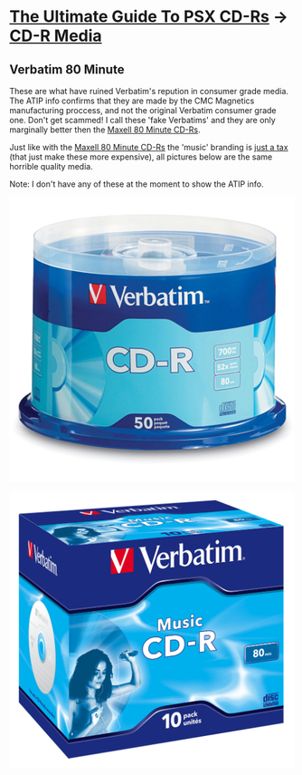 # [The Ultimate Guide To PSX CD-Rs](readme.md) -> [CD-R Media](readme.md#cd-r-media)

## Verbatim 80 Minute

These are what have ruined Verbatim's repution in consumer grade media. The ATIP info confirms that they are made by the CMC Magnetics manufacturing proccess, and not the original Verbatim consumer grade one. Don't get scammed! I call these 'fake Verbatims' and they are only marginally better then the [Maxell 80 Minute CD-Rs](maxell-cd-r-80-minute.md).


Just like with the [Maxell 80 Minute CD-Rs](maxell-cd-r-80-minute.md) the 'music' branding is [just a tax](https://en.wikipedia.org/wiki/Private_copying_levy) (that just make these more expensive), all pictures below are the same horrible quality media. 

Note: I don't have any of these at the moment to show the ATIP info.

![verbatim-80min-1](images/verbatim-80min-1.jpeg)

![verbatim-80min-2](images/verbatim-80min-2.jpeg)